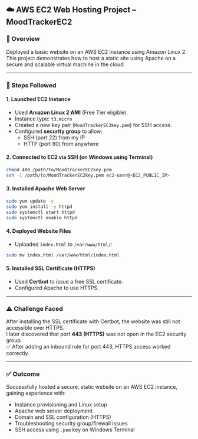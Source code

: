 ## ☁️ AWS EC2 Web Hosting Project – MoodTrackerEC2

### 🔧 Overview
Deployed a basic website on an AWS EC2 instance using Amazon Linux 2. This project demonstrates how to host a static site using Apache on a secure and scalable virtual machine in the cloud.

---

### 📌 Steps Followed

#### 1. Launched EC2 Instance
- Used **Amazon Linux 2 AMI** (Free Tier eligible).
- Instance type: `t3.micro`
- Created a new key pair (`MoodTrackerEC2key.pem`) for SSH access.
- Configured **security group** to allow:
  - SSH (port 22) from my IP
  - HTTP (port 80) from anywhere

#### 2. Connected to EC2 via SSH (on Windows using Terminal)
```bash
chmod 400 /path/to/MoodTrackerEC2key.pem
ssh -i /path/to/MoodTrackerEC2key.pem ec2-user@<EC2_PUBLIC_IP>
```

#### 3. Installed Apache Web Server
```bash
sudo yum update -y
sudo yum install -y httpd
sudo systemctl start httpd
sudo systemctl enable httpd
```

#### 4. Deployed Website Files
- Uploaded `index.html` to `/var/www/html/`:
```bash
sudo mv index.html /var/www/html/index.html
```

#### 5. Installed SSL Certificate (HTTPS)
- Used **Certbot** to issue a free SSL certificate.
- Configured Apache to use HTTPS.

---

### ⚠️ Challenge Faced
After installing the SSL certificate with Certbot, the website was still not accessible over HTTPS.  
I later discovered that port **443 (HTTPS)** was not open in the EC2 security group.  
✅ After adding an inbound rule for port 443, HTTPS access worked correctly.

---

### ✅ Outcome
Successfully hosted a secure, static website on an AWS EC2 instance, gaining experience with:
- Instance provisioning and Linux setup
- Apache web server deployment
- Domain and SSL configuration (HTTPS)
- Troubleshooting security group/firewall issues
- SSH access using `.pem` key on Windows Terminal
